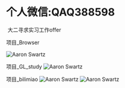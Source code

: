 # 个人微信:QAQ388598
  大二寻求实习工作offer 

项目_Browser

![Aaron Swartz](https://github.com/XuWuDeAi/qt/raw/master/XY1.jpg)


项目_GL_study
![Aaron Swartz](https://github.com/XuWuDeAi/qt/blob/master/1.jpg)


项目_bilimiao
![Aaron Swartz](https://github.com/XuWuDeAi/qt/blob/master/1.jpg)
![Aaron Swartz](https://github.com/XuWuDeAi/qt/blob/master/1.jpg)
